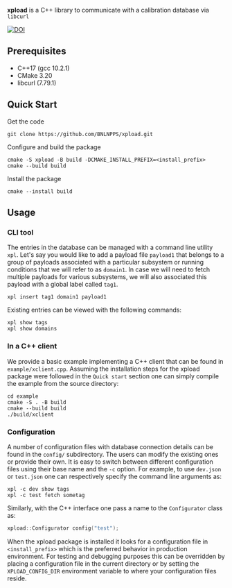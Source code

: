 **xpload** is a C++ library to communicate with a calibration database via
`libcurl`

[![DOI](https://zenodo.org/badge/419745626.svg)](https://zenodo.org/badge/latestdoi/419745626)


## Prerequisites

- C++17 (gcc 10.2.1)
- CMake 3.20
- libcurl (7.79.1)

## Quick Start

Get the code

    git clone https://github.com/BNLNPPS/xpload.git

Configure and build the package

    cmake -S xpload -B build -DCMAKE_INSTALL_PREFIX=<install_prefix>
    cmake --build build

Install the package

    cmake --install build


## Usage

### CLI tool

The entries in the database can be managed with a command line utility `xpl`.
Let's say you would like to add a payload file `payload1` that belongs to a
group of payloads associated with a particular subsystem or running conditions
that we will refer to as `domain1`. In case we will need to fetch multiple
payloads for various subsystems, we will also associated this payload with a
global label called `tag1`.

```shell
xpl insert tag1 domain1 payload1
```

Existing entries can be viewed with the following commands:

```shell
xpl show tags
xpl show domains
```

### In a C++ client

We provide a basic example implementing a C++ client that can be found in
`example/xclient.cpp`. Assuming the installation steps for the xpload package
were followed in the `Quick start` section one can simply compile the example
from the source directory:

```shell
cd example
cmake -S . -B build
cmake --build build
./build/xclient
```

### Configuration

A number of configuration files with database connection details can be found in
the `config/` subdirectory. The users can modify the existing ones or provide
their own. It is easy to switch between different configuration files using
their base name and the `-c` option. For example, to use `dev.json` or
`test.json` one can respectively specify the command line arguments as:

```shell
xpl -c dev show tags
xpl -c test fetch sometag
```

Similarly, with the C++ interface one pass a name to the `Configurator` class as:

```c++
xpload::Configurator config("test");
```

When the xpload package is installed it looks for a configuration file in
`<install_prefix>` which is the preferred behavior in production environment.
For testing and debugging purposes this can be overridden by placing a
configuration file in the current directory or by setting the `XPLOAD_CONFIG_DIR`
environment variable to where your configuration files reside.
